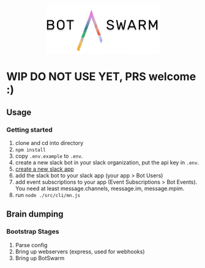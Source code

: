 

<p align="center">
<!-- <br>
  <a href="#">Link 1</a> |
  <a href="#">Link 2</a> |
  <a href="#">Link 3</a>
  -->
  <br><br>
  <img src="botswarm.png">
</p>

# WIP DO NOT USE YET, PRS welcome :)

## Usage

### Getting started

1. clone and cd into directory
2. `npm install`
3. copy `.env.example` to `.env`.
4. create a new slack bot in your slack organization, put the api key in `.env`.
5. [create a new slack app](https://api.slack.com/apps)
6. add the slack bot to your slack app (your app > Bot Users)
7. add event subscriptions to your app (Event Subscriptions > Bot Events). You need at least message.channels, message.im, message.mpim.
8. run `node ./src/cli/mn.js`

## Brain dumping

### Bootstrap Stages

1. Parse config
2. Bring up webservers (express, used for webhooks)
3. Bring up BotSwarm
